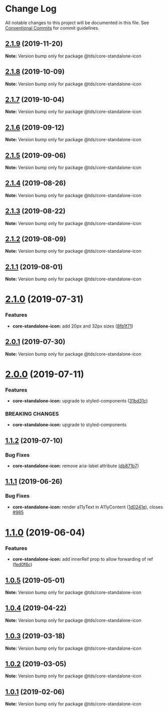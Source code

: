 # Change Log

All notable changes to this project will be documented in this file.
See [Conventional Commits](https://conventionalcommits.org) for commit guidelines.

## [2.1.9](https://github.com/telusdigital/tds/compare/@tds/core-standalone-icon@2.1.8...@tds/core-standalone-icon@2.1.9) (2019-11-20)

**Note:** Version bump only for package @tds/core-standalone-icon





## [2.1.8](https://github.com/telusdigital/tds/compare/@tds/core-standalone-icon@2.1.7...@tds/core-standalone-icon@2.1.8) (2019-10-09)

**Note:** Version bump only for package @tds/core-standalone-icon





## [2.1.7](https://github.com/telusdigital/tds/compare/@tds/core-standalone-icon@2.1.6...@tds/core-standalone-icon@2.1.7) (2019-10-04)

**Note:** Version bump only for package @tds/core-standalone-icon





## [2.1.6](https://github.com/telusdigital/tds/compare/@tds/core-standalone-icon@2.1.5...@tds/core-standalone-icon@2.1.6) (2019-09-12)

**Note:** Version bump only for package @tds/core-standalone-icon





## [2.1.5](https://github.com/telusdigital/tds/compare/@tds/core-standalone-icon@2.1.4...@tds/core-standalone-icon@2.1.5) (2019-09-06)

**Note:** Version bump only for package @tds/core-standalone-icon





## [2.1.4](https://github.com/telusdigital/tds/compare/@tds/core-standalone-icon@2.1.3...@tds/core-standalone-icon@2.1.4) (2019-08-26)

**Note:** Version bump only for package @tds/core-standalone-icon





## [2.1.3](https://github.com/telusdigital/tds/compare/@tds/core-standalone-icon@2.1.2...@tds/core-standalone-icon@2.1.3) (2019-08-22)

**Note:** Version bump only for package @tds/core-standalone-icon





## [2.1.2](https://github.com/telusdigital/tds/compare/@tds/core-standalone-icon@2.1.1...@tds/core-standalone-icon@2.1.2) (2019-08-09)

**Note:** Version bump only for package @tds/core-standalone-icon





## [2.1.1](https://github.com/telusdigital/tds/compare/@tds/core-standalone-icon@2.1.0...@tds/core-standalone-icon@2.1.1) (2019-08-01)

**Note:** Version bump only for package @tds/core-standalone-icon





# [2.1.0](https://github.com/telusdigital/tds/compare/@tds/core-standalone-icon@2.0.1...@tds/core-standalone-icon@2.1.0) (2019-07-31)


### Features

* **core-standalone-icon:** add 20px and 32px sizes ([8fb1f71](https://github.com/telusdigital/tds/commit/8fb1f71))





## [2.0.1](https://github.com/telusdigital/tds/compare/@tds/core-standalone-icon@2.0.0...@tds/core-standalone-icon@2.0.1) (2019-07-30)

**Note:** Version bump only for package @tds/core-standalone-icon





# [2.0.0](https://github.com/telusdigital/tds/compare/@tds/core-standalone-icon@1.1.2...@tds/core-standalone-icon@2.0.0) (2019-07-11)


### Features

* **core-standalone-icon:** upgrade to styled-components ([31bd31c](https://github.com/telusdigital/tds/commit/31bd31c))


### BREAKING CHANGES

* **core-standalone-icon:** upgrade to styled-components





## [1.1.2](https://github.com/telusdigital/tds/compare/@tds/core-standalone-icon@1.1.1...@tds/core-standalone-icon@1.1.2) (2019-07-10)


### Bug Fixes

* **core-standalone-icon:** remove aria-label attribute ([db871b7](https://github.com/telusdigital/tds/commit/db871b7))





## [1.1.1](https://github.com/telusdigital/tds/compare/@tds/core-standalone-icon@1.1.0...@tds/core-standalone-icon@1.1.1) (2019-06-26)


### Bug Fixes

* **core-standalone-icon:** render a11yText in A11yContent ([1d0241e](https://github.com/telusdigital/tds/commit/1d0241e)), closes [#985](https://github.com/telusdigital/tds/issues/985)





# [1.1.0](https://github.com/telusdigital/tds/compare/@tds/core-standalone-icon@1.0.5...@tds/core-standalone-icon@1.1.0) (2019-06-04)

### Features

- **core-standalone-icon:** add innerRef prop to allow forwarding of ref ([fed0f6c](https://github.com/telusdigital/tds/commit/fed0f6c))

## [1.0.5](https://github.com/telusdigital/tds/compare/@tds/core-standalone-icon@1.0.4...@tds/core-standalone-icon@1.0.5) (2019-05-01)

**Note:** Version bump only for package @tds/core-standalone-icon

## [1.0.4](https://github.com/telusdigital/tds/compare/@tds/core-standalone-icon@1.0.3...@tds/core-standalone-icon@1.0.4) (2019-04-22)

**Note:** Version bump only for package @tds/core-standalone-icon

## [1.0.3](https://github.com/telusdigital/tds/compare/@tds/core-standalone-icon@1.0.2...@tds/core-standalone-icon@1.0.3) (2019-03-18)

**Note:** Version bump only for package @tds/core-standalone-icon

## [1.0.2](https://github.com/telusdigital/tds/compare/@tds/core-standalone-icon@1.0.1...@tds/core-standalone-icon@1.0.2) (2019-03-05)

**Note:** Version bump only for package @tds/core-standalone-icon

## [1.0.1](https://github.com/telusdigital/tds/compare/@tds/core-standalone-icon@1.0.0...@tds/core-standalone-icon@1.0.1) (2019-02-06)

**Note:** Version bump only for package @tds/core-standalone-icon
